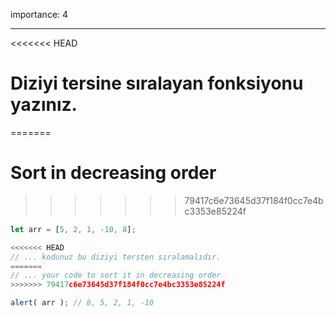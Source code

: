 importance: 4

---

<<<<<<< HEAD
# Diziyi tersine sıralayan fonksiyonu yazınız.
=======
# Sort in decreasing order
>>>>>>> 79417c6e73645d37f184f0cc7e4bc3353e85224f

```js
let arr = [5, 2, 1, -10, 8];

<<<<<<< HEAD
// ... kodunuz bu diziyi tersten sıralamalıdır.
=======
// ... your code to sort it in decreasing order
>>>>>>> 79417c6e73645d37f184f0cc7e4bc3353e85224f

alert( arr ); // 8, 5, 2, 1, -10
```


